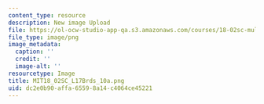 ```yaml
---
content_type: resource
description: New image Upload
file: https://ol-ocw-studio-app-qa.s3.amazonaws.com/courses/18-02sc-multivariable-calculus-fall-2010/dc2e0b90affa65598a14c4064ce45221_MIT18_02SC_L17Brds_10a.png
file_type: image/png
image_metadata:
  caption: ''
  credit: ''
  image-alt: ''
resourcetype: Image
title: MIT18_02SC_L17Brds_10a.png
uid: dc2e0b90-affa-6559-8a14-c4064ce45221
---
```

